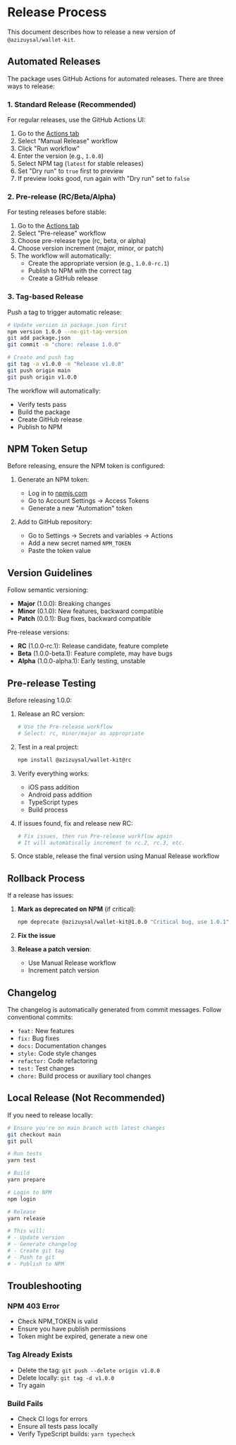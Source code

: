 # Release Process

This document describes how to release a new version of `@azizuysal/wallet-kit`.

## Automated Releases

The package uses GitHub Actions for automated releases. There are three ways to release:

### 1. Standard Release (Recommended)

For regular releases, use the GitHub Actions UI:

1. Go to the [Actions tab](https://github.com/azizuysal/wallet-kit/actions)
2. Select "Manual Release" workflow
3. Click "Run workflow"
4. Enter the version (e.g., `1.0.0`)
5. Select NPM tag (`latest` for stable releases)
6. Set "Dry run" to `true` first to preview
7. If preview looks good, run again with "Dry run" set to `false`

### 2. Pre-release (RC/Beta/Alpha)

For testing releases before stable:

1. Go to the [Actions tab](https://github.com/azizuysal/wallet-kit/actions)
2. Select "Pre-release" workflow
3. Choose pre-release type (rc, beta, or alpha)
4. Choose version increment (major, minor, or patch)
5. The workflow will automatically:
   - Create the appropriate version (e.g., `1.0.0-rc.1`)
   - Publish to NPM with the correct tag
   - Create a GitHub release

### 3. Tag-based Release

Push a tag to trigger automatic release:

```bash
# Update version in package.json first
npm version 1.0.0 --no-git-tag-version
git add package.json
git commit -m "chore: release 1.0.0"

# Create and push tag
git tag -a v1.0.0 -m "Release v1.0.0"
git push origin main
git push origin v1.0.0
```

The workflow will automatically:

- Verify tests pass
- Build the package
- Create GitHub release
- Publish to NPM

## NPM Token Setup

Before releasing, ensure the NPM token is configured:

1. Generate an NPM token:

   - Log in to [npmjs.com](https://www.npmjs.com/)
   - Go to Account Settings → Access Tokens
   - Generate a new "Automation" token

2. Add to GitHub repository:
   - Go to Settings → Secrets and variables → Actions
   - Add a new secret named `NPM_TOKEN`
   - Paste the token value

## Version Guidelines

Follow semantic versioning:

- **Major** (1.0.0): Breaking changes
- **Minor** (0.1.0): New features, backward compatible
- **Patch** (0.0.1): Bug fixes, backward compatible

Pre-release versions:

- **RC** (1.0.0-rc.1): Release candidate, feature complete
- **Beta** (1.0.0-beta.1): Feature complete, may have bugs
- **Alpha** (1.0.0-alpha.1): Early testing, unstable

## Pre-release Testing

Before releasing 1.0.0:

1. Release an RC version:

   ```bash
   # Use the Pre-release workflow
   # Select: rc, minor/major as appropriate
   ```

2. Test in a real project:

   ```bash
   npm install @azizuysal/wallet-kit@rc
   ```

3. Verify everything works:

   - iOS pass addition
   - Android pass addition
   - TypeScript types
   - Build process

4. If issues found, fix and release new RC:

   ```bash
   # Fix issues, then run Pre-release workflow again
   # It will automatically increment to rc.2, rc.3, etc.
   ```

5. Once stable, release the final version using Manual Release workflow

## Rollback Process

If a release has issues:

1. **Mark as deprecated on NPM** (if critical):

   ```bash
   npm deprecate @azizuysal/wallet-kit@1.0.0 "Critical bug, use 1.0.1"
   ```

2. **Fix the issue**

3. **Release a patch version**:
   - Use Manual Release workflow
   - Increment patch version

## Changelog

The changelog is automatically generated from commit messages. Follow conventional commits:

- `feat:` New features
- `fix:` Bug fixes
- `docs:` Documentation changes
- `style:` Code style changes
- `refactor:` Code refactoring
- `test:` Test changes
- `chore:` Build process or auxiliary tool changes

## Local Release (Not Recommended)

If you need to release locally:

```bash
# Ensure you're on main branch with latest changes
git checkout main
git pull

# Run tests
yarn test

# Build
yarn prepare

# Login to NPM
npm login

# Release
yarn release

# This will:
# - Update version
# - Generate changelog
# - Create git tag
# - Push to git
# - Publish to NPM
```

## Troubleshooting

### NPM 403 Error

- Check NPM_TOKEN is valid
- Ensure you have publish permissions
- Token might be expired, generate a new one

### Tag Already Exists

- Delete the tag: `git push --delete origin v1.0.0`
- Delete locally: `git tag -d v1.0.0`
- Try again

### Build Fails

- Check CI logs for errors
- Ensure all tests pass locally
- Verify TypeScript builds: `yarn typecheck`
